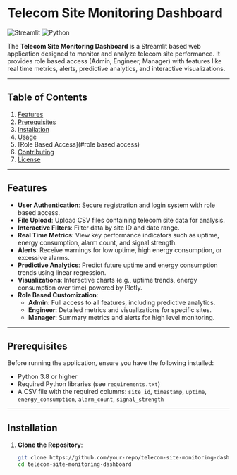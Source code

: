 # Telecom Site Monitoring Dashboard

![Streamlit](https://img.shields.io/badge/Streamlit-FF4B4B?style=for-the-badge&logo=streamlit&logoColor=white)
![Python](https://img.shields.io/badge/Python-3776AB?style=for-the-badge&logo=python&logoColor=white)

The **Telecom Site Monitoring Dashboard** is a Streamlit based web application designed to monitor and analyze telecom site performance. It provides role based access (Admin, Engineer, Manager) with features like real time metrics, alerts, predictive analytics, and interactive visualizations.

---

## Table of Contents

1. [Features](#features)
2. [Prerequisites](#prerequisites)
3. [Installation](#installation)
4. [Usage](#usage)
5. [Role Based Access](#role based access)
6. [Contributing](#contributing)
7. [License](#license)

---

## Features

- **User Authentication**: Secure registration and login system with role based access.
- **File Upload**: Upload CSV files containing telecom site data for analysis.
- **Interactive Filters**: Filter data by site ID and date range.
- **Real Time Metrics**: View key performance indicators such as uptime, energy consumption, alarm count, and signal strength.
- **Alerts**: Receive warnings for low uptime, high energy consumption, or excessive alarms.
- **Predictive Analytics**: Predict future uptime and energy consumption trends using linear regression.
- **Visualizations**: Interactive charts (e.g., uptime trends, energy consumption over time) powered by Plotly.
- **Role Based Customization**:
  - **Admin**: Full access to all features, including predictive analytics.
  - **Engineer**: Detailed metrics and visualizations for specific sites.
  - **Manager**: Summary metrics and alerts for high level monitoring.

---

## Prerequisites

Before running the application, ensure you have the following installed:

- Python 3.8 or higher
- Required Python libraries (see `requirements.txt`)
- A CSV file with the required columns: `site_id`, `timestamp`, `uptime`, `energy_consumption`, `alarm_count`, `signal_strength`

---

## Installation

1. **Clone the Repository**:
   ```bash
   git clone https://github.com/your-repo/telecom-site-monitoring-dashboard.git
   cd telecom-site-monitoring-dashboard
